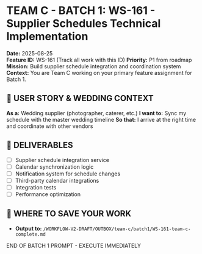 # TEAM C - BATCH 1: WS-161 - Supplier Schedules Technical Implementation

**Date:** 2025-08-25  
**Feature ID:** WS-161 (Track all work with this ID)
**Priority:** P1 from roadmap  
**Mission:** Build supplier schedule integration and coordination system
**Context:** You are Team C working on your primary feature assignment for Batch 1.

## 🎯 USER STORY & WEDDING CONTEXT
**As a:** Wedding supplier (photographer, caterer, etc.)
**I want to:** Sync my schedule with the master wedding timeline
**So that:** I arrive at the right time and coordinate with other vendors

## 🚀 DELIVERABLES
- [ ] Supplier schedule integration service
- [ ] Calendar synchronization logic
- [ ] Notification system for schedule changes
- [ ] Third-party calendar integrations
- [ ] Integration tests
- [ ] Performance optimization

## 💾 WHERE TO SAVE YOUR WORK
- **Output to:** `/WORKFLOW-V2-DRAFT/OUTBOX/team-c/batch1/WS-161-team-c-complete.md`

END OF BATCH 1 PROMPT - EXECUTE IMMEDIATELY  
